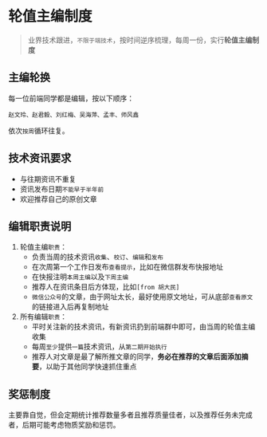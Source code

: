 # 轮值主编制度

> 业界技术跟进，`不限于端技术`，按时间逆序梳理，每周一份，实行**轮值主编制度**


## 主编轮换

每一位前端同学都是编辑，按以下顺序：

`赵文玲、赵君毅、刘红梅、吴海萍、孟丰、师风鑫`

依次`按周`循环往复。



## 技术资讯要求

* 与往期资讯不重复
* 资讯发布日期`不能早于半年前`
* 欢迎推荐自己的原创文章



## 编辑职责说明

1. 轮值主编`职责`： 
    * 负责当周的技术资讯`收集`、`校订`、`编辑`和`发布`
    * 在次周第一个工作日发布`查看提示`，比如在微信群发布快报地址
    * 在快报注明`本周主编`以及`下周主编`
    * 推荐人在资讯条目后方体现，比如`[from 胡大民]`
    * `微信公众号`的文章，由于网址太长，最好使用原文地址，可从底部`查看原文`的链接进入后再复制地址
2. 所有编辑`职责`：
    * 平时关注新的技术资讯，有新资讯扔到前端群中即可，由当周的轮值主编收集
    * 每周`至少`提供`一篇`技术资讯，从`第二期开始执行`
    * 推荐人对文章是最了解所推文章的同学，**务必在推荐的文章后面添加摘要**，以助于其他同学快速抓住重点



## 奖惩制度

主要靠自觉，但会定期统计推荐数量多者且推荐质量佳者，以及推荐任务未完成者，后期可能考虑物质奖励和惩罚。



